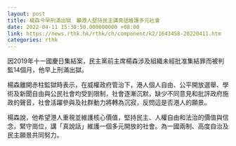 ```yaml
---
layout: post
title: 楊森今早刑滿出獄　籲港人堅持民主講真話維護多元社會
date: 2022-04-11 15:30:50.000000000 +08:00
link: https://news.rthk.hk/rthk/ch/component/k2/1643458-20220411.htm
categories: rthk
---
```


因2019年十一國慶日集結案，民主黨前主席楊森涉及組織未經批准集結罪而被判監14個月，他早上刑滿出獄。

楊森離開赤柱監獄時表示，在威權政府管治下，港人個人自由、公平開放選舉、學術及新聞自由與公民社會均受到限制，社會逐漸沉默，缺少不同意見和批評政府施政的聲音，社會活躍參與及社群動力將轉為沉寂，反問這是否港人的願景。

楊森說，他希望港人重視並維護核心價值，堅持民主、人權自由和法治的價值與信念，緊守崗位，講「真說話」維護一個多元開放的社會。為一國兩制、高度自治及民主願景共同努力。

